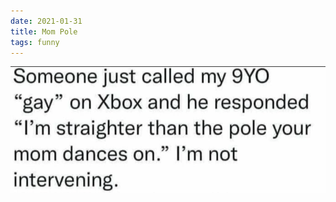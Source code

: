 ```yaml
---
date: 2021-01-31
title: Mom Pole
tags: funny
---
```


![mompole.png](https://raw.githubusercontent.com/muneer78/muneer78.github.io/master/images/mompole.png)

